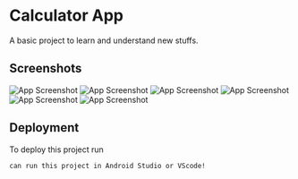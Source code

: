 
# Calculator App

A basic project to learn and understand new stuffs.


## Screenshots

![App Screenshot](file:///C:/Users/JOEL/Downloads/cal1.jpeg)
![App Screenshot](file:///C:/Users/JOEL/Downloads/cal2.jpeg)
![App Screenshot](file:///C:/Users/JOEL/Downloads/cal3.jpeg)
![App Screenshot](file:///C:/Users/JOEL/Downloads/cal4.jpeg)
![App Screenshot](file:///C:/Users/JOEL/Downloads/cal5.jpeg)
![App Screenshot](file:///C:/Users/JOEL/Downloads/cal6.jpeg)




## Deployment

To deploy this project run

    can run this project in Android Studio or VScode!

